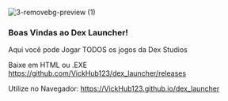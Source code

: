 ![3-removebg-preview (1)](https://github.com/user-attachments/assets/579c7c69-e976-4f98-83c8-096e7ccea4ca)

### Boas Vindas ao Dex Launcher!
Aqui você pode Jogar TODOS os jogos da Dex Studios



Baixe em HTML ou .EXE https://github.com/VickHub123/dex_launcher/releases

Utilize no Navegador: https://VickHub123.github.io/dex_launcher
